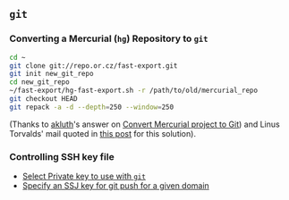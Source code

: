 ## `git`

### Converting a Mercurial (`hg`) Repository to `git`

```sh
cd ~
git clone git://repo.or.cz/fast-export.git
git init new_git_repo
cd new_git_repo
~/fast-export/hg-fast-export.sh -r /path/to/old/mercurial_repo
git checkout HEAD
git repack -a -d --depth=250 --window=250
```

(Thanks to [akluth](http://stackoverflow.com/users/1616951/akluth)'s answer on [Convert Mercurial project to Git](http://stackoverflow.com/questions/16037787/convert-mercurial-project-to-git)) and Linus Torvalds' mail quoted in [this post](https://metalinguist.wordpress.com/2007/12/06/the-woes-of-git-gc-aggressive-and-how-git-deltas-work/) for this solution).


### Controlling SSH key file

- [Select Private key to use with `git`](https://stackoverflow.com/questions/6688655/select-private-key-to-use-with-git)
- [Specify an SSJ key for git push for a given domain](https://stackoverflow.com/questions/7927750/specify-an-ssh-key-for-git-push-for-a-given-domain)
